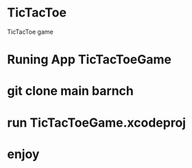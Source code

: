 # TicTacToe
TicTacToe game

# Runing App TicTacToeGame
# git clone main barnch
# run TicTacToeGame.xcodeproj
# enjoy

